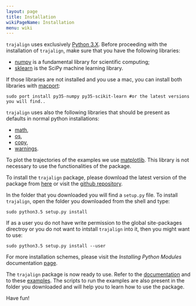 ```yaml
---
layout: page
title: Installation
wikiPageName: Installation
menu: wiki
---
```


`trajalign` uses exclusively [Python 3.X](https://docs.python.org/3/). Before proceeding with the installation of `trajalign`, make sure that you have the following libraries:

* [numpy](http://www.numpy.org/) is a fundamental library for scientific computing;
* [sklearn](http://scikit-learn.org/stable/) is the SciPy machine learning library.

If those libraries are not installed and you use a mac, you can install both libraries  with [macport](https://www.macports.org/):
	
	sudo port install py35-numpy py35-scikit-learn #or the latest versions you will find..
 
`trajalign` uses also the following libraries that should be present as defaults in normal python installations:

* [math](https://docs.python.org/2/library/math.html),
* [os](https://docs.python.org/2/library/os.html),
* [copy](https://docs.python.org/2/library/copy.html),
* [warnings](https://docs.python.org/2/library/warnings.html).

To plot the trajectories of the examples we use [matplotlib](http://matplotlib.org/). This library is not necessary to use the functionalities of the package.

To install the `trajalign` package, please download the latest version of the package from [here](https://github.com/apicco/trajectory_alignment/archive/master.zip) or visit the [github repository](https://github.com/apicco/trajectory_alignment).

In the folder that you downloaded you will find a `setup.py` file. To install `trajalign`, open the folder you downloaded from the shell and type:

	sudo python3.5 setup.py install

If as a user you do not have write permission to the global site-packages directroy or you do not want to intstall `trajalign` into it, then you might want to use:

	sudo python3.5 setup.py install --user

For more installation schemes, please visit the *Installing Python Modules* documentation [page](https://docs.python.org/3/install/).

The `trajalign` package is now ready to use. Refer to the [documentation](Home) and to these [examples](Examples). The scripts to run the examples are also present in the folder you downloaded and will help you to learn how to use the package.

Have fun!


